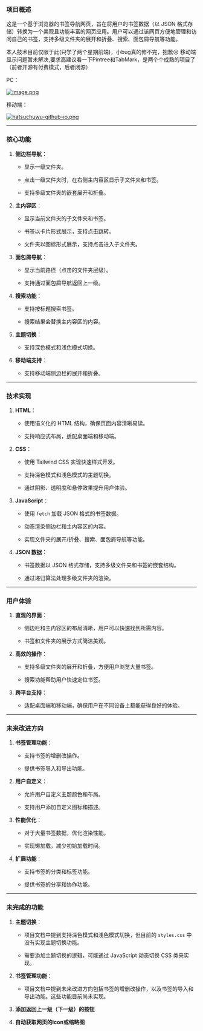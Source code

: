 ### **项目概述**

这是一个基于浏览器的书签导航网页，旨在将用户的书签数据（以 JSON 格式存储）转换为一个美观且功能丰富的网页应用。用户可以通过该网页方便地管理和访问自己的书签，支持多级文件夹的展开和折叠、搜索、面包屑导航等功能。

本人技术目前仅限于此(只学了两个星期前端)，小bug真的修不完，抱歉😥
移动端显示问题暂未解决,要求高建议看一下Pintree和TabMark，是两个个成熟的项目了（前者开源有付费模式，后者闭源）

PC：

[![image.png](https://i.postimg.cc/Kzvy2FpK/image.png)](https://postimg.cc/94SkP3hV)

移动端：

[![hatsuchuwu-github-io.png](https://i.postimg.cc/x8hrq4qJ/hatsuchuwu-github-io.png)](https://postimg.cc/hQLZ5MLc)

* * *

### **核心功能**

1. **侧边栏导航**：
   
   * 显示一级文件夹。
   
   * 点击一级文件夹时，在右侧主内容区显示子文件夹和书签。
   
   * 支持多级文件夹的嵌套展开和折叠。

2. **主内容区**：
   
   * 显示当前文件夹的子文件夹和书签。
   
   * 书签以卡片形式展示，支持点击跳转。
   
   * 文件夹以图标形式展示，支持点击进入子文件夹。

3. **面包屑导航**：
   
   * 显示当前路径（点击的文件夹层级）。
   
   * 支持通过面包屑导航返回上一级。

4. **搜索功能**：
   
   * 支持按标题搜索书签。
   
   * 搜索结果会替换主内容区的内容。

5. **主题切换**：
   
   * 支持深色模式和浅色模式切换。

6. **移动端支持**：
   
   * 支持移动端侧边栏的展开和折叠。

* * *

### **技术实现**

1. **HTML**：
   
   * 使用语义化的 HTML 结构，确保页面内容清晰易读。
   
   * 支持响应式布局，适配桌面端和移动端。

2. **CSS**：
   
   * 使用 Tailwind CSS 实现快速样式开发。
   
   * 支持深色模式和浅色模式的主题切换。
   
   * 通过阴影、透明度和悬停效果提升用户体验。

3. **JavaScript**：
   
   * 使用 `fetch` 加载 JSON 格式的书签数据。
   
   * 动态渲染侧边栏和主内容区的内容。
   
   * 实现文件夹的展开/折叠、搜索、面包屑导航等功能。

4. **JSON 数据**：
   
   * 书签数据以 JSON 格式存储，支持多级文件夹和书签的嵌套结构。
   
   * 通过递归算法处理多级文件夹的渲染。

* * *

### **用户体验**

1. **直观的界面**：
   
   * 侧边栏和主内容区的布局清晰，用户可以快速找到所需内容。
   
   * 书签和文件夹的展示方式简洁美观。

2. **高效的操作**：
   
   * 支持多级文件夹的展开和折叠，方便用户浏览大量书签。
   
   * 搜索功能帮助用户快速定位书签。

3. **跨平台支持**：
   
   * 适配桌面端和移动端，确保用户在不同设备上都能获得良好的体验。

* * *

### **未来改进方向**

1. **书签管理功能**：
   
   * 支持书签的增删改操作。
   
   * 提供书签导入和导出功能。

2. **用户自定义**：
   
   * 允许用户自定义主题颜色和布局。
   
   * 支持用户添加自定义图标和描述。

3. **性能优化**：
   
   * 对于大量书签数据，优化渲染性能。
   
   * 实现懒加载，减少初始加载时间。

4. **扩展功能**：
   
   * 支持书签的分类和标签功能。
   
   * 提供书签的分享和协作功能。

---

### **未完成的功能**

1. **主题切换**：
   
   * 项目文档中提到支持深色模式和浅色模式切换，但目前的 `styles.css` 中没有实现主题切换功能。
   
   * 需要添加主题切换的逻辑，可能通过 JavaScript 动态切换 CSS 类来实现。

2. **书签管理功能**：
   
   * 项目文档中提到未来改进方向包括书签的增删改操作，以及书签的导入和导出功能。这些功能目前尚未实现。

3. **添加返回上一级（下一级）的按钮**

4. **自动获取网页的icon或缩略图**
